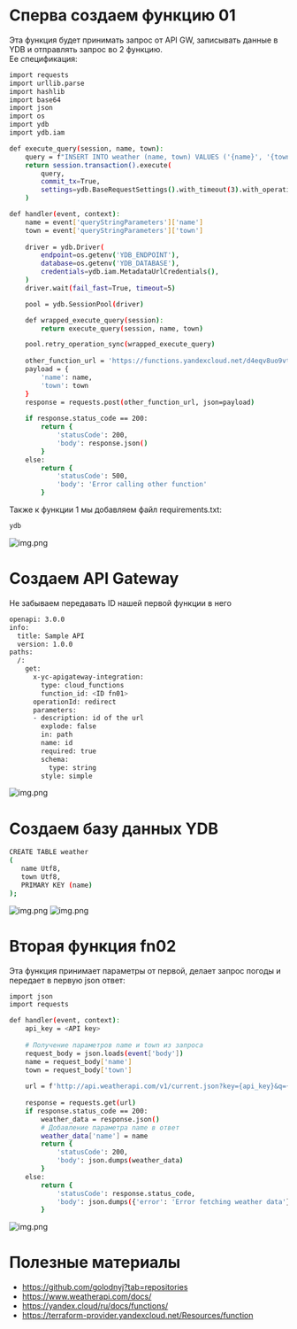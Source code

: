 # Сперва создаем функцию 01
Эта функция будет принимать запрос от API GW, записывать данные в YDB и отправлять запрос во 2 функцию.<br>
Ее спецификация:
```bash
import requests
import urllib.parse
import hashlib
import base64
import json
import os
import ydb
import ydb.iam

def execute_query(session, name, town):
    query = f"INSERT INTO weather (name, town) VALUES ('{name}', '{town}');"
    return session.transaction().execute(
        query,
        commit_tx=True,
        settings=ydb.BaseRequestSettings().with_timeout(3).with_operation_timeout(2)
    )

def handler(event, context):
    name = event['queryStringParameters']['name']
    town = event['queryStringParameters']['town']
    
    driver = ydb.Driver(
        endpoint=os.getenv('YDB_ENDPOINT'),
        database=os.getenv('YDB_DATABASE'),
        credentials=ydb.iam.MetadataUrlCredentials(),
    )
    driver.wait(fail_fast=True, timeout=5)

    pool = ydb.SessionPool(driver)

    def wrapped_execute_query(session):
        return execute_query(session, name, town)

    pool.retry_operation_sync(wrapped_execute_query)
    
    other_function_url = 'https://functions.yandexcloud.net/d4eqv8uo9vt44o84hvom' 
    payload = {
        'name': name,
        'town': town
    }
    response = requests.post(other_function_url, json=payload)
    
    if response.status_code == 200:
        return {
            'statusCode': 200,
            'body': response.json()
        }
    else:
        return {
            'statusCode': 500,
            'body': 'Error calling other function'
        }
```
Также к функции 1 мы добавляем файл requirements.txt:
```bash
ydb
```
![img.png](files/fn01.png)

# Создаем API Gateway
Не забываем передавать ID нашей первой функции в него

```bash
openapi: 3.0.0
info:
  title: Sample API
  version: 1.0.0
paths:
  /:
    get:
      x-yc-apigateway-integration:
        type: cloud_functions
        function_id: <ID fn01>
      operationId: redirect
      parameters:
      - description: id of the url
        explode: false
        in: path
        name: id
        required: true
        schema:
          type: string
        style: simple

```
![img.png](files/api-gw.png)

# Создаем базу данных YDB

```bash
CREATE TABLE weather
(
   name Utf8,
   town Utf8,
   PRIMARY KEY (name)
);
```
![img.png](files/ydb.png)
![img.png](files/ydb-db.png)

# Вторая функция fn02
Эта функция принимает параметры от первой, делает запрос погоды и передает в первую json ответ:
```bash
import json
import requests

def handler(event, context):
    api_key = <API key>
    
    # Получение параметров name и town из запроса
    request_body = json.loads(event['body'])
    name = request_body['name']
    town = request_body['town']
    
    url = f'http://api.weatherapi.com/v1/current.json?key={api_key}&q={town}'
    
    response = requests.get(url)
    if response.status_code == 200:
        weather_data = response.json()
        # Добавление параметра name в ответ
        weather_data['name'] = name
        return {
            'statusCode': 200,
            'body': json.dumps(weather_data)
        }
    else:
        return {
            'statusCode': response.status_code,
            'body': json.dumps({'error': 'Error fetching weather data'})
        }
```
![img.png](files/weather.png)

# Полезные материалы

- https://github.com/golodnyj?tab=repositories
- https://www.weatherapi.com/docs/
- https://yandex.cloud/ru/docs/functions/
- https://terraform-provider.yandexcloud.net/Resources/function

